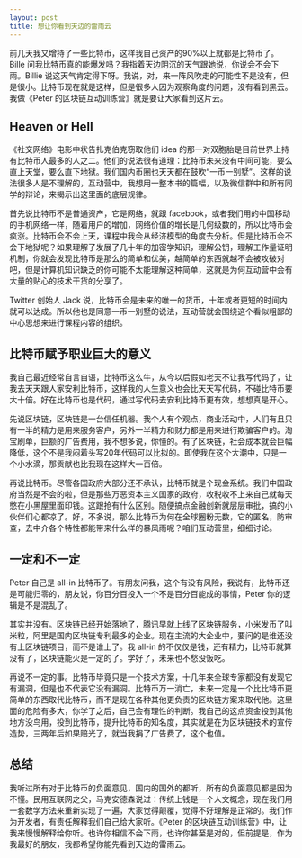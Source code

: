 ```yaml
---
layout: post
title: 想让你看到天边的雷雨云
---
```



前几天我又增持了一些比特币，这样我自己资产的90%以上就都是比特币了。Bille 问我比特币真的能爆发吗？我指着天边阴沉的天气跟她说，你说会不会下雨。Billie 说这天气肯定得下呀。我说，对，来一阵风吹走的可能性不是没有，但是很小。比特币现在就是这样，但是很多人因为观察角度的问题，没有看到黑云。我做《Peter 的区块链互动训练营》就是要让大家看到这片云。

## Heaven or Hell

《社交网络》电影中状告扎克伯克窃取他们 idea 的那一对双胞胎是目前世界上持有比特币人最多的人之二。他们的说法很有道理：比特币未来没有中间可能，要么直上天堂，要么直下地狱。我们国内币圈也天天都在鼓吹“一币一别墅”。这样的说法很多人是不理解的，互动营中，我想用一整本书的篇幅，以及微信群中和所有同学的辩论，来揭示出这里面的底层规律。

首先说比特币不是普通资产，它是网络，就跟 facebook，或者我们用的中国移动的手机网络一样，随着用户的增加，网络价值的增长是几何级数的，所以比特币会疯涨。比特币会不会上天，课程中我会从经济模型的角度去分析。但是比特币会不会下地狱呢？如果理解了发展了几十年的加密学知识，理解公钥，理解工作量证明机制，你就会发现比特币是那么的简单和优美，越简单的东西就越不会被攻破对吧，但是计算机知识缺乏的你可能不太能理解这种简单，这就是为何互动营中会有大量的贴心的技术干货的分享了。

Twitter 创始人 Jack 说，比特币会是未来的唯一的货币，十年或者更短的时间内就可以达成。所以他也是同意一币一别墅的说法，互动营就会围绕这个看似粗鄙的中心思想来进行课程内容的组织。

## 比特币赋予职业巨大的意义

我自己最近经常自言自语，比特币这么牛，从今以后假如老天不让我写代码了，让我去天天跟人家安利比特币，这样我的人生意义也会比天天写代码，不碰比特币要大十倍。好在比特币也是代码，通过写代码去安利比特币更有效，想想真是开心。

先说区块链，区块链是一台信任机器。我个人有个观点，商业活动中，人们有且只有一半的精力是用来服务客户，另外一半精力和财力都是用来进行欺骗客户的。淘宝刷单，巨额的广告费用，我不想多说，你懂的。有了区块链，社会成本就会巨幅降低，这个不是我闷着头写20年代码可以比拟的。即使我在这个大潮中，只是一个小水滴，那贡献也比我现在这样大一百倍。

再说比特币。尽管各国政府大部分还不承认，比特币就是个现金系统。我们中国政府当然是不会的啦，但是那些万恶资本主义国家的政府，收税收不上来自己就每天憋在小黑屋里面印钱。这跟抢有什么区别。随便搞点金融创新就层层审批，搞的小伙伴们心都凉了。好，不多说，那么比特币为何在全球圈粉无数，它的匿名，防审查，去中介各个特性都能带来什么样的暴风雨呢？咱们互动营里，细细讨论。

## 一定和不一定

Peter 自己是 all-in 比特币了。有朋友问我，这个有没有风险，我说有，比特币还是可能归零的，朋友说，你百分百投入一个不是百分百能成的事情，Peter 你的逻辑是不是混乱了。

其实并没有。区块链已经开始落地了，腾讯早就上线了区块链服务，小米发币了叫米粒，阿里是国内区块链专利最多的企业。现在主流的大企业中，要问的是谁还没有上区块链项目，而不是谁上了。我 all-in 的不仅仅是钱，还有精力，比特币就算没有了，区块链能火是一定的了。学好了，未来也不愁没饭吃。

再说不一定的事。比特币毕竟只是一个技术方案，十几年来全球专家都没有发现它有漏洞，但是也不代表它没有漏洞。比特币万一消亡，未来一定是一个比比特币更简单的东西取代比特币，而不是现在各种其他更负责的区块链方案来取代他。这里面的危险有多大，你学了之后，自己会有理性的判断。我自己的这点资金投到其他地方没鸟用，投到比特币，提升比特币的知名度，其实就是在为区块链技术的宣传造势，三两年后如果赔光了，就当我捐了广告费了，这个也值。

## 总结

我听过所有对于比特币的负面意见，国内的国外的都听，所有的负面意见都是因为不懂。民用互联网之父，马克安德森说过：传统上钱是一个人文概念，现在我们用一套数学方法来重新实现了一遍，大家觉得颠覆，觉得不好理解是正常的。我们作为开发者，有责任解释我们自己给大家听。《Peter 的区块链互动训练营》中，让我来慢慢解释给你听。也许你相信不会下雨，也许你甚至是对的，但前提是，作为我最好的朋友，我都希望你能先看到天边的雷雨云。
